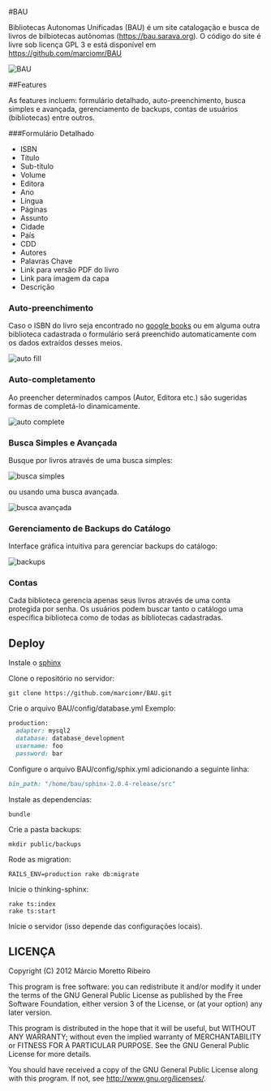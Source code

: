 #BAU

Bibliotecas Autonomas Unificadas (BAU) é um site catalogação e busca de livros de bilbiotecas autônomas (https://bau.sarava.org). O código do site é livre sob licença GPL 3 e está disponível em https://github.com/marciomr/BAU

![BAU](https://github.com/marciomr/BAU/blob/master/public/imagens/BAU.png?raw=true)

##Features

As features incluem: formulário detalhado, auto-preenchimento, busca simples e avançada, gerenciamento de backups, contas de usuários (bibliotecas) entre outros.

###Formulário Detalhado

* ISBN
* Título
* Sub-título
* Volume
* Editora
* Ano
* Língua
* Páginas
* Assunto
* Cidade
* País
* CDD
* Autores
* Palavras Chave
* Link para versão PDF do livro
* Link para imagem da capa
* Descrição

### Auto-preenchimento

Caso o ISBN do livro seja encontrado no [google books](http://books.google.com) ou em alguma outra biblioteca cadastrada o formulário será preenchido automaticamente com os dados extraídos desses meios.

![auto fill](https://github.com/marciomr/BAU/blob/master/public/imagens/auto_fill.png?raw=true)


### Auto-completamento

Ao preencher determinados campos (Autor, Editora etc.) são sugeridas formas de completá-lo dinamicamente.

![auto complete](https://github.com/marciomr/BAU/blob/master/public/imagens/auto_complete.png?raw=true)

### Busca Simples e Avançada

Busque por livros através de uma busca simples:

![busca simples](https://github.com/marciomr/BAU/blob/master/public/imagens/busca_simples.png?raw=true)

ou usando uma busca avançada.

![busca avançada](https://github.com/marciomr/BAU/blob/master/public/imagens/busca_avancada.png?raw=true)

### Gerenciamento de Backups do Catálogo

Interface gráfica intuitiva para gerenciar backups do catálogo:

![backups](https://github.com/marciomr/BAU/blob/master/public/imagens/backups.png?raw=true)

### Contas

Cada biblioteca gerencia apenas seus livros através de uma conta protegida por senha. Os usuários podem buscar tanto o catálogo uma específica biblioteca como de todas as bibliotecas cadastradas.

## Deploy

Instale o [sphinx](http://sphinxsearch.com/)

Clone o repositório no servidor:
```shell
git clone https://github.com/marciomr/BAU.git
```

Crie o arquivo BAU/config/database.yml
Exemplo:
```ruby
production:
  adapter: mysql2
  database: database_development
  username: foo
  password: bar
```

Configure o arquivo BAU/config/sphix.yml adicionando a seguinte linha:

```ruby
bin_path: "/home/bau/sphinx-2.0.4-release/src"
```

Instale as dependencias:
```shell
bundle
```

Crie a pasta backups:
```shell
mkdir public/backups
```

Rode as migration:
```shell
RAILS_ENV=production rake db:migrate
```

Inicie o thinking-sphinx:
```shell
rake ts:index
rake ts:start
```

Inicie o servidor (isso depende das configurações locais).

## LICENÇA

Copyright (C) 2012  Márcio Moretto Ribeiro

This program is free software: you can redistribute it and/or modify it under the terms of the GNU General Public License as published by the Free Software Foundation, either version 3 of the License, or (at your option) any later version.

This program is distributed in the hope that it will be useful, but WITHOUT ANY WARRANTY; without even the implied warranty of MERCHANTABILITY or FITNESS FOR A PARTICULAR PURPOSE.  See the GNU General Public License for more details.

You should have received a copy of the GNU General Public License along with this program.  If not, see <http://www.gnu.org/licenses/>.
